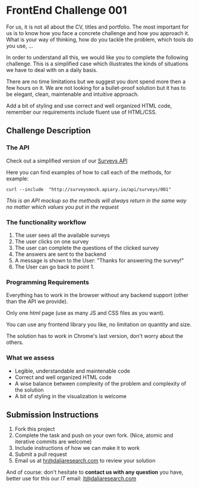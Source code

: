 # FrontEnd Challenge 001

For us, it is not all about the CV, titles and portfolio. The most important for us is to know how you face a concrete challenge and how you approach it. What is your way of thinking, how do you tackle the problem, which tools do you use, ...

In order to understand all this, we would like you to complete the following challenge. This is a simplified case which illustrates the kinds of situations we have to deal with on a daily basis.

There are no time limitations but we suggest you dont spend more then a few hours on it. We are not looking for a bullet-proof solution but it has to be elegant, clean, maintenable and intuitive approach.

Add a bit of styling and use correct and well organized HTML code, remember our requirements include fluent use of HTML/CSS.

## Challenge Description

### The API

Check out a simplified version of our [Surveys API](http://docs.surveysmock.apiary.io/)

Here you can find examples of how to call each of the methods, for example:

    curl --include  "http://surveysmock.apiary.io/api/surveys/001"
    
_This is an API mockup so the methods will always return in the same way no matter which values you put in the request_

### The functionality workflow

1. The user sees all the available surveys
1. The user clicks on one survey
1. The user can complete the questions of the clicked survey
1. The answers are sent to the backend
1. A message is shown to the User: "Thanks for answering the survey!"
1. The User can go back to point 1.

### Programming Requirements

Everything has to work in the browser without any backend support (other than the API we provide).

Only one _html_ page (use as many JS and CSS files as you want).

You can use any frontend library you like, no limitation on quantity and size.

The solution has to work in Chrome's last version, don't worry about the others.

### What we assess

- Legible, understandable and maintenable code
- Correct and well organized HTML code
- A wise balance between complexity of the problem and complexity of the solution
- A bit of styling in the visualization is welcome


## Submission Instructions

1. Fork this project
1. Complete the task and push on your own fork. (Nice, atomic and iterative commits are welcome)
1. Include instructions of how we can make it to work
1. Submit a pull request
1. Email us at hr@daliaresearch.com to review your solution

And of course: don't hesitate to **contact us with any question** you have, better use for this our _IT_ email: [it@daliaresearch.com](mailto:it@daliaresearch.com)



